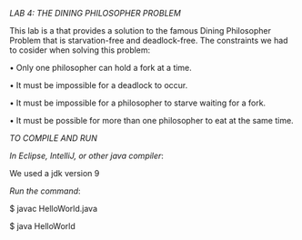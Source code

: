 *LAB 4: THE DINING PHILOSOPHER PROBLEM*

This lab is a that provides a solution to the famous Dining Philosopher Problem that is starvation-free and 
deadlock-free. The constraints we had to cosider when solving this problem:

• Only one philosopher can hold a fork at a time.

• It must be impossible for a deadlock to occur.

• It must be impossible for a philosopher to starve waiting for a fork.

• It must be possible for more than one philosopher to eat at the same time. 


*TO COMPILE AND RUN*

_In Eclipse, IntelliJ, or other java compiler_:

We used a jdk version 9
 
_Run the command_: 

$ javac HelloWorld.java

$ java HelloWorld
